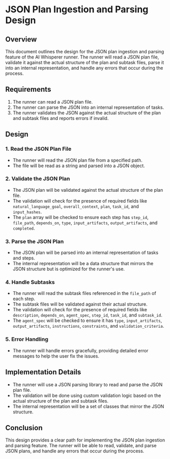 # JSON Plan Ingestion and Parsing Design

## Overview

This document outlines the design for the JSON plan ingestion and parsing feature of the AI Whisperer runner. The runner will read a JSON plan file, validate it against the actual structure of the plan and subtask files, parse it into an internal representation, and handle any errors that occur during the process.

## Requirements

1. The runner can read a JSON plan file.
2. The runner can parse the JSON into an internal representation of tasks.
3. The runner validates the JSON against the actual structure of the plan and subtask files and reports errors if invalid.

## Design

### 1. Read the JSON Plan File

- The runner will read the JSON plan file from a specified path.
- The file will be read as a string and parsed into a JSON object.

### 2. Validate the JSON Plan

- The JSON plan will be validated against the actual structure of the plan file.
- The validation will check for the presence of required fields like `natural_language_goal`, `overall_context`, `plan`, `task_id`, and `input_hashes`.
- The `plan` array will be checked to ensure each step has `step_id`, `file_path`, `depends_on`, `type`, `input_artifacts`, `output_artifacts`, and `completed`.

### 3. Parse the JSON Plan

- The JSON plan will be parsed into an internal representation of tasks and steps.
- The internal representation will be a data structure that mirrors the JSON structure but is optimized for the runner's use.

### 4. Handle Subtasks

- The runner will read the subtask files referenced in the `file_path` of each step.
- The subtask files will be validated against their actual structure.
- The validation will check for the presence of required fields like `description`, `depends_on`, `agent_spec`, `step_id`, `task_id`, and `subtask_id`.
- The `agent_spec` will be checked to ensure it has `type`, `input_artifacts`, `output_artifacts`, `instructions`, `constraints`, and `validation_criteria`.

### 5. Error Handling

- The runner will handle errors gracefully, providing detailed error messages to help the user fix the issues.

## Implementation Details

- The runner will use a JSON parsing library to read and parse the JSON plan file.
- The validation will be done using custom validation logic based on the actual structure of the plan and subtask files.
- The internal representation will be a set of classes that mirror the JSON structure.

## Conclusion

This design provides a clear path for implementing the JSON plan ingestion and parsing feature. The runner will be able to read, validate, and parse JSON plans, and handle any errors that occur during the process.
